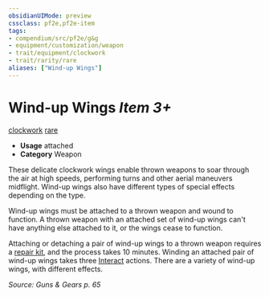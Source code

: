```yaml
---
obsidianUIMode: preview
cssclass: pf2e,pf2e-item
tags:
- compendium/src/pf2e/g&g
- equipment/customization/weapon
- trait/equipment/clockwork
- trait/rarity/rare
aliases: ["Wind-up Wings"]
---
```

# Wind-up Wings *Item 3+*  
[clockwork](clockwork-g-g.md)  [rare](rare.md)  

- **Usage** attached <to a thrown weapon>
- **Category** Weapon

These delicate clockwork wings enable thrown weapons to soar through the air at high speeds, performing turns and other aerial maneuvers midflight. Wind-up wings also have different types of special effects depending on the type.

Wind-up wings must be attached to a thrown weapon and wound to function. A thrown weapon with an attached set of wind-up wings can't have anything else attached to it, or the wings cease to function.

Attaching or detaching a pair of wind-up wings to a thrown weapon requires a [repair kit](repair-kit.md), and the process takes 10 minutes. Winding an attached pair of wind-up wings takes three [Interact](interact.md) actions. There are a variety of wind-up wings, with different effects.

*Source: Guns & Gears p. 65*